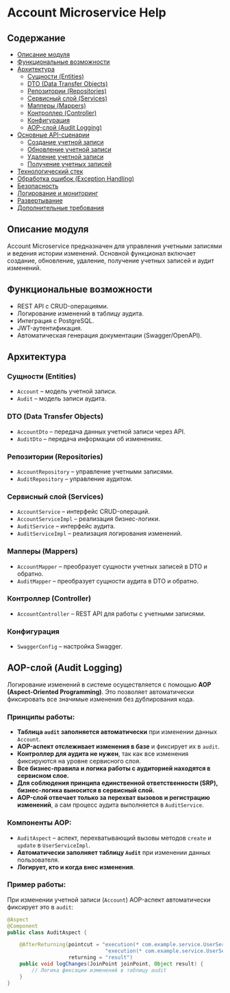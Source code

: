 # Account Microservice Help

## Содержание
- [Описание модуля](#описание-модуля)
- [Функциональные возможности](#функциональные-возможности)
- [Архитектура](#архитектура)
   - [Сущности (Entities)](#сущности-entities)
   - [DTO (Data Transfer Objects)](#dto-data-transfer-objects)
   - [Репозитории (Repositories)](#репозитории-repositories)
   - [Сервисный слой (Services)](#сервисный-слой-services)
   - [Мапперы (Mappers)](#мапперы-mappers)
   - [Контроллер (Controller)](#контроллер-controller)
   - [Конфигурация](#конфигурация)
   - [AOP-слой (Audit Logging)](#aop-слой-audit-logging)
- [Основные API-сценарии](#основные-api-сценарии)
   - [Создание учетной записи](#1-создание-учетной-записи)
   - [Обновление учетной записи](#2-обновление-учетной-записи)
   - [Удаление учетной записи](#3-удаление-учетной-записи)
   - [Получение учетных записей](#4-получение-учетных-записей)
- [Технологический стек](#технологический-стек)
- [Обработка ошибок (Exception Handling)](#обработка-ошибок-exception-handling)
- [Безопасность](#безопасность)
- [Логирование и мониторинг](#логирование-и-мониторинг)
- [Развертывание](#развертывание)
- [Дополнительные требования](#дополнительные-требования)

## Описание модуля
Account Microservice предназначен для управления учетными записями и ведения истории изменений. Основной функционал включает создание, обновление, удаление, получение учетных записей и аудит изменений.

## Функциональные возможности
- REST API с CRUD-операциями.
- Логирование изменений в таблицу аудита.
- Интеграция с PostgreSQL.
- JWT-аутентификация.
- Автоматическая генерация документации (Swagger/OpenAPI).

## Архитектура
### Сущности (Entities)
- `Account` – модель учетной записи.
- `Audit` – модель записи аудита.

### DTO (Data Transfer Objects)
- `AccountDto` – передача данных учетной записи через API.
- `AuditDto` – передача информации об изменениях.

### Репозитории (Repositories)
- `AccountRepository` – управление учетными записями.
- `AuditRepository` – управление аудитом.

### Сервисный слой (Services)
- `AccountService` – интерфейс CRUD-операций.
- `AccountServiceImpl` – реализация бизнес-логики.
- `AuditService` – интерфейс аудита.
- `AuditServiceImpl` – реализация логирования изменений.

### Мапперы (Mappers)
- `AccountMapper` – преобразует сущности учетных записей в DTO и обратно.
- `AuditMapper` – преобразует сущности аудита в DTO и обратно.

### Контроллер (Controller)
- `AccountController` – REST API для работы с учетными записями.

### Конфигурация
- `SwaggerConfig` – настройка Swagger.

## AOP-слой (Audit Logging)

Логирование изменений в системе осуществляется с помощью **AOP (Aspect-Oriented Programming)**. Это позволяет автоматически фиксировать все значимые изменения без дублирования кода.

### Принципы работы:
- **Таблица `audit` заполняется автоматически** при изменении данных `Account`.
- **AOP-аспект отслеживает изменения в базе** и фиксирует их в `audit`.
- **Контроллер для аудита не нужен**, так как все изменения фиксируются на уровне сервисного слоя.
- **Все бизнес-правила и логика работы с аудиторией находятся в сервисном слое.**
- **Для соблюдения принципа единственной ответственности (SRP), бизнес-логика выносится в сервисный слой.**
- **AOP-слой отвечает только за перехват вызовов и регистрацию изменений**, а сам процесс аудита выполняется в `AuditService`.

### Компоненты AOP:
- `AuditAspect` – аспект, перехватывающий вызовы методов `create` и `update` в `UserServiceImpl`.
- **Автоматически заполняет таблицу `Audit`** при изменении данных пользователя.
- **Логирует, кто и когда внес изменения**.

### Пример работы:
При изменении учетной записи (`Account`) AOP-аспект автоматически фиксирует это в `audit`:
```java
@Aspect
@Component
public class AuditAspect {

    @AfterReturning(pointcut = "execution(* com.example.service.UserServiceImpl.create(..)) || " +
                                "execution(* com.example.service.UserServiceImpl.update(..))",
                    returning = "result")
    public void logChanges(JoinPoint joinPoint, Object result) {
        // Логика фиксации изменений в таблицу audit
    }
}
